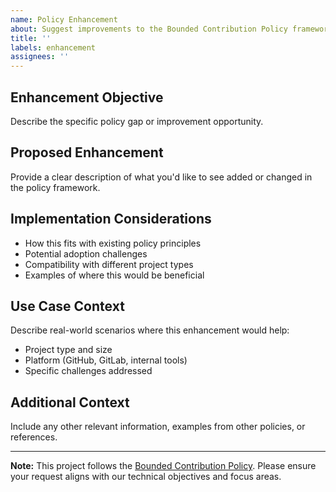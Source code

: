 ```yaml
---
name: Policy Enhancement
about: Suggest improvements to the Bounded Contribution Policy framework
title: ''
labels: enhancement
assignees: ''
---
```


## Enhancement Objective

Describe the specific policy gap or improvement opportunity.

## Proposed Enhancement

Provide a clear description of what you'd like to see added or changed in the policy framework.

## Implementation Considerations

- How this fits with existing policy principles
- Potential adoption challenges
- Compatibility with different project types
- Examples of where this would be beneficial

## Use Case Context

Describe real-world scenarios where this enhancement would help:

- Project type and size
- Platform (GitHub, GitLab, internal tools)
- Specific challenges addressed

## Additional Context

Include any other relevant information, examples from other policies, or references.

---
**Note:** This project follows the [Bounded Contribution Policy](../../CODE_OF_CONDUCT.md).
Please ensure your request aligns with our technical objectives and focus areas.
